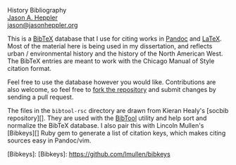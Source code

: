 History Bibliography  
[Jason A. Heppler][]  
[jason@jasonheppler.org][]  

This is a [BibTeX][] database that I use for citing works in [Pandoc][]
and [LaTeX][]. Most of the material here is being used in my dissertation,
and reflects urban / environmental history and the history of the North
American West. The BibTeX entries are meant to work with the Chicago Manual
of Style citation format.

Feel free to use the database however you would like. Contributions are also
welcome, so feel free to [fork the repository][] and submit changes by sending
a pull request. 

The files in the `bibtool-rsc` directory are drawn from Kieran Healy's 
[socbib repository][]. They are used with the [BibTool][] utility and help
sort and normalize the BibTeX database. I also pair this with Lincoln Mullen's
[Bibkeys][] Ruby gem to generate a list of citation keys, which makes citing
sources easy in Pandoc/vim.

  [Jason A. Heppler]: http://jasonheppler.org
  [jason@jasonheppler.org]: mailto:jason@jasonheppler.org
  [BibTeX]: http://www.bibtex.org/
  [Pandoc]: http://johnmacfarlane.net/pandoc/
  [LaTeX]: http://www.latex-project.org/
  [fork the repository]: http://help.github.com/fork-a-repo/
  [socbibs repository]: https://github.com/kjhealy/socbibs
  [BibTool]: http://www.gerd-neugebauer.de/software/TeX/BibTool/index.en.html
  [Bibkeys]:   [Bibkeys]: https://github.com/lmullen/bibkeys
